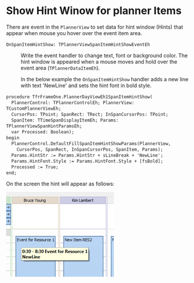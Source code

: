 # Show Hint Winow for planner Items


There are event in the `PlannerView` to set data for hint window (Hints) that appear when mouse you hover over the event item area.

```pascal:no-line-numbers
OnSpanItemHintShow: TPlannerViewSpanItemHintShowEventEh
```

<dd>

  Write the event handler to change text, font or background color.
  The hint window is appeared when a mouse moves and hold over the event area (`TPlannerDataItemEh`).
  
  
  In the below example the `OnSpanItemHintShow` handler adds a new line with text 'NewLine' and sets the hint font in bold style.
</dd>

```pascal:no-line-numbers
procedure TfrFrameOne.PlannerDayViewEh1SpanItemHintShow(
  PlannerControl: TPlannerControlEh; PlannerView: TCustomPlannerViewEh;
  CursorPos: TPoint; SpanRect: TRect; InSpanCursorPos: TPoint;
  SpanItem: TTimeSpanDisplayItemEh; Params: TPlannerViewSpanHintParamsEh;
  var Processed: Boolean);
begin
  PlannerControl.DefaultFillSpanItemHintShowParams(PlannerView,
    CursorPos, SpanRect, InSpanCursorPos, SpanItem, Params);
  Params.HintStr := Params.HintStr + sLineBreak + 'NewLine';
  Params.HintFont.Style := Params.HintFont.Style + [fsBold];
  Processed := True;
end;
```

On the screen the hint will appear as follows:

![](../../images/clip0071.png)
